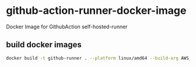# github-action-runner-docker-image
Docker Image for GithubAction self-hosted-runner

## build docker images

```bash
docker build -t github-runner . --platform linux/amd64 --build-arg AWS_ACCESS_KEY_ID=YOUR_KEY --build-arg AWS_SECRET_ACCESS_KEY=YOUR_SECRET
```

